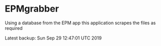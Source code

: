 # EPMgrabber
Using a database from the EPM app this application scrapes the files as required


Latest backup: Sun Sep 29 12:47:01 UTC 2019
